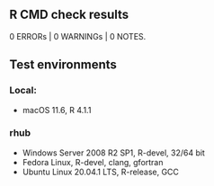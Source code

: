 ## R CMD check results

0 ERRORs | 0 WARNINGs | 0 NOTES.

## Test environments

### Local:
* macOS 11.6, R 4.1.1

### rhub
* Windows Server 2008 R2 SP1, R-devel, 32/64 bit
* Fedora Linux, R-devel, clang, gfortran
* Ubuntu Linux 20.04.1 LTS, R-release, GCC
